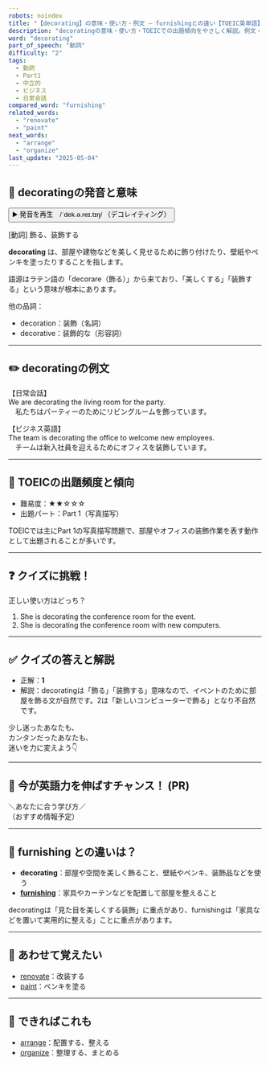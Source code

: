 ```yaml
---
robots: noindex
title: "【decorating】の意味・使い方・例文 ― furnishingとの違い【TOEIC英単語】"
description: "decoratingの意味・使い方・TOEICでの出題傾向をやさしく解説。例文・クイズ付きでfurnishingとの違いもわかりやすく学べます。"
word: "decorating"
part_of_speech: "動詞"
difficulty: "2"
tags:
  - 動詞
  - Part1
  - 中立的
  - ビジネス
  - 日常会話
compared_word: "furnishing"
related_words:
  - "renovate"
  - "paint"
next_words:
  - "arrange"
  - "organize"
last_update: "2025-05-04"
---
```


## 🔰 decoratingの発音と意味

<button class="play-audio" onclick="playTTS('decorating')">
  <span class="play-audio-main">
    ▶️ 発音を再生　/ˈdek.ə.reɪ.tɪŋ/
  </span>
  <span class="play-audio-sub">
    （デコレイティング）
  </span>
</button>

[動詞] 飾る、装飾する

**decorating** は、部屋や建物などを美しく見せるために飾り付けたり、壁紙やペンキを塗ったりすることを指します。

語源はラテン語の「decorare（飾る）」から来ており、「美しくする」「装飾する」という意味が根本にあります。

他の品詞：  
- decoration：装飾（名詞）
- decorative：装飾的な（形容詞）

---

## ✏️ decoratingの例文

【日常会話】  
We are decorating the living room for the party.  
　私たちはパーティーのためにリビングルームを飾っています。

【ビジネス英語】  
The team is decorating the office to welcome new employees.  
　チームは新入社員を迎えるためにオフィスを装飾しています。

---

## 🎯 TOEICの出題頻度と傾向

- 難易度：★★☆☆☆
- 出題パート：Part 1（写真描写）

TOEICでは主にPart 1の写真描写問題で、部屋やオフィスの装飾作業を表す動作として出題されることが多いです。

---

## ❓ クイズに挑戦！

正しい使い方はどっち？

1. She is decorating the conference room for the event.  
2. She is decorating the conference room with new computers.

---

## ✅ クイズの答えと解説

- 正解：**1**
- 解説：decoratingは「飾る」「装飾する」意味なので、イベントのために部屋を飾る文が自然です。2は「新しいコンピューターで飾る」となり不自然です。

少し迷ったあなたも、  
カンタンだったあなたも、  
迷いを力に変えよう👇️

---

## 🚀 今が英語力を伸ばすチャンス！ (PR)

<div class="info-center">
＼あなたに合う学び方／<br>  
（おすすめ情報予定）
</div>

---

## 🤔  furnishing との違いは？

- **decorating**：部屋や空間を美しく飾ること、壁紙やペンキ、装飾品などを使う
- **[furnishing](/word/furnishing/)**：家具やカーテンなどを配置して部屋を整えること

decoratingは「見た目を美しくする装飾」に重点があり、furnishingは「家具などを置いて実用的に整える」ことに重点があります。

---

## 🧩 あわせて覚えたい

- [renovate](/word/renovate/)：改装する
- [paint](/word/paint/)：ペンキを塗る

---

## 📖 できればこれも

- [arrange](/word/arrange/)：配置する、整える
- [organize](/word/organize/)：整理する、まとめる

<!-- cvid: aid03_bid03 -->
